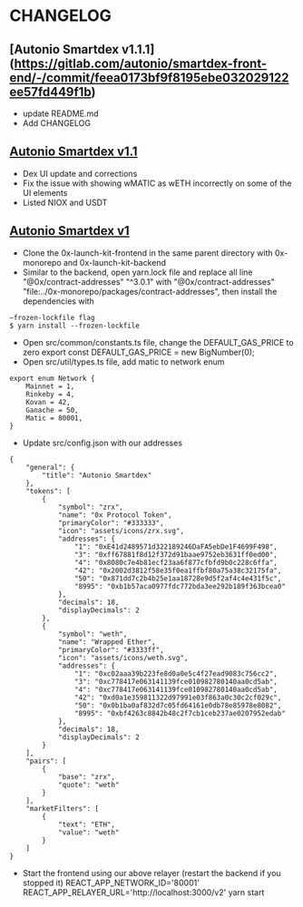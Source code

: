 # CHANGELOG

## [Autonio Smartdex v1.1.1] (https://gitlab.com/autonio/smartdex-front-end/-/commit/feea0173bf9f8195ebe032029122ee57fd449f1b)
- update README.md
- Add CHANGELOG

## [Autonio Smartdex v1.1](https://gitlab.com/autonio/smartdex-front-end/-/commit/17a2cdd985409e0ff23e4e352da3c962ffab2613)

- Dex UI update and corrections
- Fix the issue with showing wMATIC as wETH incorrectly on some of the UI elements
- Listed NIOX and USDT

## [Autonio Smartdex v1](https://gitlab.com/autonio/smartdex-front-end/-/commit/27cb870c590ee22de896719902fc9eecf3614a33)

- Clone the 0x-launch-kit-frontend in the same parent directory with 0x-monorepo and 0x-launch-kit-backend
- Similar to the backend, open yarn.lock file and replace all line "@0x/contract-addresses" "^3.0.1" with "@0x/contract-addresses" "file:../0x-monorepo/packages/contract-addresses", then install the dependencies with
```
–frozen-lockfile flag
$ yarn install --frozen-lockfile
```
- Open src/common/constants.ts file, change the DEFAULT_GAS_PRICE to zero
export const DEFAULT_GAS_PRICE = new BigNumber(0);
- Open src/util/types.ts file, add matic to network enum
```
export enum Network {
    Mainnet = 1,
    Rinkeby = 4,
    Kovan = 42,
    Ganache = 50,
    Matic = 80001,
}
```
- Update src/config.json with our addresses
```
{
    "general": {
        "title": "Autonio Smartdex"
    },
    "tokens": [
        {
            "symbol": "zrx",
            "name": "0x Protocol Token",
            "primaryColor": "#333333",
            "icon": "assets/icons/zrx.svg",
            "addresses": {
                "1": "0xE41d2489571d322189246DaFA5ebDe1F4699F498",
                "3": "0xff67881f8d12f372d91baae9752eb3631ff0ed00",
                "4": "0x8080c7e4b81ecf23aa6f877cfbfd9b0c228c6ffa",
                "42": "0x2002d3812f58e35f0ea1ffbf80a75a38c32175fa",
                "50": "0x871dd7c2b4b25e1aa18728e9d5f2af4c4e431f5c",
                "8995": "0xb1b57aca0977fdc772bda3ee292b189f363bcea0"
            },
            "decimals": 18,
            "displayDecimals": 2
        },
        {
            "symbol": "weth",
            "name": "Wrapped Ether",
            "primaryColor": "#3333ff",
            "icon": "assets/icons/weth.svg",
            "addresses": {
                "1": "0xc02aaa39b223fe8d0a0e5c4f27ead9083c756cc2",
                "3": "0xc778417e063141139fce010982780140aa0cd5ab",
                "4": "0xc778417e063141139fce010982780140aa0cd5ab",
                "42": "0xd0a1e359811322d97991e03f863a0c30c2cf029c",
                "50": "0x0b1ba0af832d7c05fd64161e0db78e85978e8082",
                "8995": "0xbf4263c8842b48c2f7cb1ceb237ae0207952edab"
            },
            "decimals": 18,
            "displayDecimals": 2
        }
    ],
    "pairs": [
        {
            "base": "zrx",
            "quote": "weth"
        }
    ],
    "marketFilters": [
        {
            "text": "ETH",
            "value": "weth"
        }
    ]
}
```
- Start the frontend using our above relayer (restart the backend if you stopped it)
REACT_APP_NETWORK_ID='80001' REACT_APP_RELAYER_URL='http://localhost:3000/v2' yarn start